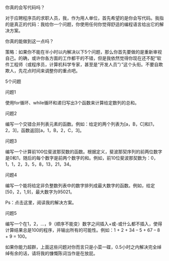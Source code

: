你真的会写代码吗？

对于应聘程序员的求职人员，我，作为用人单位，首先希望的是你会写代码。我指的是真正的代码：我给你一个问题，你使用任何你觉得舒适的编程语言给出它的解决方案。

你真的能做到这一点吗？

策略：如果你不能在半小时以内解决以下5个问题，那么你首先要做的是重新审视自己。的确，或许你各方面的工作都干的不错，但是我依然觉得你现在还不配“软件工程师（或程序员，计算机科学专家，甚至是“开发人员”）”这个头衔。不要自欺欺人，先花点时间来调整你的重点吧。

5个问题

问题1

使用for循环、while循环和递归写出3个函数来计算给定数列的总和。

问题2

编写一个交错合并列表元素的函数。例如：给定的两个列表为[a，B，C]和[1，2，3]，函数返回[a，1，B，2，C，3]。

问题3

编写一个计算前100位斐波那契数的函数。根据定义，斐波那契序列的前两位数字是0和1，随后的每个数字是前两个数字的和。例如，前10位斐波那契数为：0，1，1，2，3，5，8，13，21，34。

问题4

编写一个能将给定非负整数列表中的数字排列成最大数字的函数。例如，给定[50，2，1,9]，最大数字为95021。

Ps：点击这里，阅读我的解决方案。

问题5

编写一个在1，2，…，9（顺序不能变）数字之间插入+或-或什么都不插入，使得计算结果总是100的程序，并输出所有的可能性。例如：1 + 2 + 34 – 5 + 67 – 8 + 9 = 100。

如果你能力超群，上面这些问题对你而言只是小菜一碟，0.5小时之内解决完全绰绰有余的话，请将我的慷慨陈词当作是在放屁。